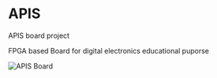 # APIS
APIS board project

FPGA based Board for digital electronics educational puporse

![APIS Board](../document/APIS_Board.JPG)
